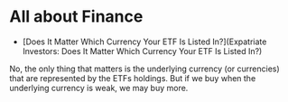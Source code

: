 # All about Finance

* [Does It Matter Which Currency Your ETF Is Listed In?](Expatriate Investors: Does It Matter Which Currency Your ETF Is Listed In?)

No, the only thing that matters is the underlying currency (or currencies) that are represented by the ETFs holdings. But if we buy when the underlying currency is weak, we may buy more.

